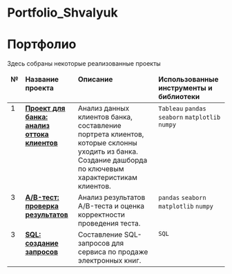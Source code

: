# Portfolio_Shvalyuk
# Портфолио
Здесь собраны некоторые реализованные проекты

<table>
 <thead valign="top">
    <tr>
       <td><b>№</b></td>
       <td><b>Название проекта</b></td>
       <td><b>Описание</b></td> 
       <td><b>Использованные инструменты и библиотеки</b></td> 
   </tr> 
</thead>
<tbody  valign="top">
    <tr>
       <td>1</td>
   <td>
      <b>
         <a href="https://github.com/YanaShvalyuk/Portfolio/blob/96eab5d011b8303ae27c04e19b61780a2a05a78c/Bank%20project.ipynb">
         Проект для банка: анализ оттока клиентов</a>
     </b>
 </td>
 <td>
   Анализ данных клиентов банка, составление портрета клиентов, которые склонны уходить из банка. Создание дашборда по ключевым характеристикам клиентов.
</td>
<td>
        <code>Tableau</code>
        <code>pandas</code>
        <code>seaborn</code>
        <code>matplotlib</code>
        <code>numpy</code>
</td>
</tr>
<tr>
   <td>3</td>
   <td>
      <b>
         <a href="https://github.com/YanaShvalyuk/Portfolio/blob/96eab5d011b8303ae27c04e19b61780a2a05a78c/A%3AB%20test.ipynb">
         A/B-тест: проверка результатов</a>
     </b>
 </td>
 <td>
    Анализ результатов A/B-теста и оценка корректности проведения теста.
</td>
<td>
        <code>pandas</code>
        <code>seaborn</code>
        <code>matplotlib</code>
        <code>numpy</code>
</td>
</tr>
<tr>
   <td>3</td>
   <td>
      <b>
         <a href="https://github.com/YanaShvalyuk/Portfolio/blob/96eab5d011b8303ae27c04e19b61780a2a05a78c/SQL%20project.ipynb">
         SQL: создание запросов</a>
     </b>
 </td>
 <td>
    Составление SQL-запросов для сервиса по продаже электронных книг.
</td>
<td>
        <code>SQL</code><br>
</td>
</tr>
</tbody>
</table>
